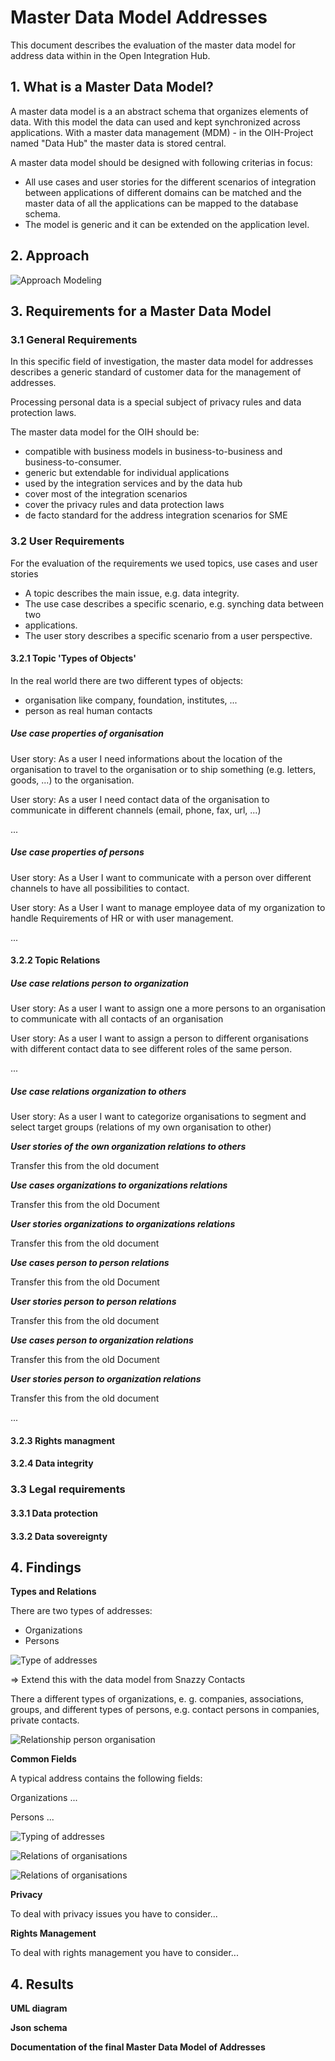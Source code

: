 # Master Data Model Addresses

This document describes the evaluation of the master data model for address data
within in the Open Integration Hub.

## 1. What is a Master Data Model?

A master data model is a an abstract schema that organizes elements of data.
With this model the data can used and kept synchronized across applications.
With a master data management (MDM) - in the OIH-Project named
"Data Hub" the master data is stored central.

A master data model should be designed with following criterias in focus:
- All use cases and user stories for the different scenarios of integration
between applications of different domains can be matched and the master data of
all the applications can be mapped to the database schema.
- The model is generic and it can be extended on the application level.


## 2. Approach

![Approach Modeling](https://github.com/openintegrationhub/innovation/blob/working_datamodel/images/masterdatamodel-procedure.png)



## 3. Requirements for a Master Data Model

### 3.1 General Requirements

In this specific field of investigation, the master data model for addresses
describes a generic standard of customer data for the management of addresses.

Processing personal data is a special subject of privacy rules and data
protection laws.

The master data model for the OIH should be:
- compatible with business models in business-to-business and business-to-consumer.
- generic but extendable for individual applications
- used by the integration services and by the data hub
- cover most of the integration scenarios
- cover the privacy rules and data protection laws
- de facto standard for the address integration scenarios for SME

### 3.2 User Requirements

For the evaluation of the requirements we used topics, use cases and user
stories

- A topic describes the main issue, e.g. data integrity.
- The use case describes a specific scenario, e.g. synching data between two
- applications.
- The user story describes a specific scenario from a user perspective.

#### 3.2.1 Topic 'Types of Objects'

In the real world there are two different types of objects:
- organisation like company, foundation, institutes, ...
- person as real human contacts

##### Use case properties of organisation

User story: As a user I need informations about the location of the organisation to travel to the organisation or to ship something (e.g. letters, goods, ...) to the organisation.

User story: As a user I need contact data of the organisation to communicate in different channels (email, phone, fax, url,  ...)

...

##### Use case properties of persons

User story: As a User I want to communicate with a person over different channels to have all possibilities to contact.

User story: As a User I want to manage employee data of my organization to handle Requirements of HR or with user management.

...

#### 3.2.2 Topic Relations

##### Use case relations person to organization

User story: As a user I want to assign one a more persons to an organisation to communicate with all contacts of an organisation

User story: As a user I want to assign a person to different organisations with different contact data to see different roles of the same person.

...

##### Use case relations organization to others

User story: As a user I want to categorize organisations to segment and select target groups (relations of my own organisation to other)

***User stories of the own organization relations to others***

Transfer this from the old document

***Use cases organizations to organizations relations***

Transfer this from the old Document

***User stories organizations to organizations relations***

Transfer this from the old document

***Use cases person to person relations***

Transfer this from the old Document

***User stories person to person relations***

Transfer this from the old document

***Use cases person to organization relations***

Transfer this from the old Document

***User stories person to organization relations***

Transfer this from the old document

...

#### 3.2.3 Rights managment

#### 3.2.4 Data integrity

### 3.3 Legal requirements

#### 3.3.1 Data protection

#### 3.3.2 Data sovereignty


## 4. Findings

**Types and Relations**

There are two types of addresses:
- Organizations
- Persons




![Type of addresses](https://github.com/openintegrationhub/innovation/blob/working_datamodel/images/types-of-addresses.png)

=> Extend this with the data model from Snazzy Contacts

There a different types of organizations, e. g. companies, associations, groups,
and different types of persons, e.g. contact persons in companies,
private contacts.




![Relationship person organisation](https://github.com/openintegrationhub/innovation/blob/working_datamodel/images/use-case-relationship-person-organisation.png)




**Common Fields**

A typical address contains the following fields:

Organizations
...

Persons
...




![Typing of addresses](https://github.com/openintegrationhub/innovation/blob/working_datamodel/images/typing-of-addresses.png)






![Relations of organisations](https://github.com/openintegrationhub/innovation/blob/working_datamodel/images/relations-of-organisations.png)

   

![Relations of organisations](https://github.com/openintegrationhub/innovation/blob/working_datamodel/images/relations-among-persons.png)          



**Privacy**

To deal with privacy issues you have to consider...

**Rights Management**

To deal with rights management you have to consider...

## 4. Results

**UML diagram**

**Json schema**

**Documentation of the final Master Data Model of Addresses**
